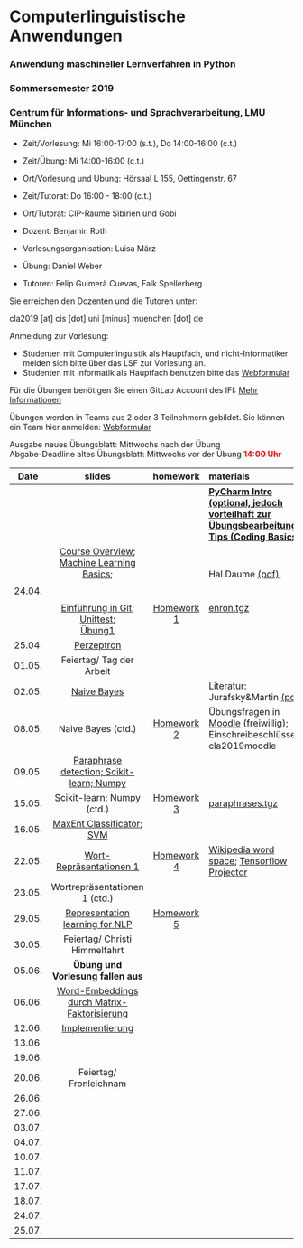 # Computerlinguistische Anwendungen
### Anwendung maschineller Lernverfahren in Python
### Sommersemester 2019
### Centrum für Informations- und Sprachverarbeitung, LMU München

 - Zeit/Vorlesung: Mi 16:00-17:00 (s.t.), Do 14:00-16:00 (c.t.)
 - Zeit/Übung: Mi 14:00-16:00 (c.t.)
 - Ort/Vorlesung und Übung: Hörsaal L 155, Oettingenstr. 67
 - Zeit/Tutorat: Do 16:00 - 18:00 (c.t.)
 - Ort/Tutorat: CIP-Räume Sibirien und Gobi

 - Dozent: Benjamin Roth
 - Vorlesungsorganisation: Luisa März
 - Übung: Daniel Weber
 - Tutoren: Felip Guimerà Cuevas, Falk Spellerberg 

Sie erreichen den Dozenten und die Tutoren unter:

cla2019 [at] cis [dot] uni [minus] muenchen [dot] de

 Anmeldung zur Vorlesung:
 - Studenten mit Computerlinguistik als Hauptfach, und nicht-Informatiker melden sich bitte über das LSF zur Vorlesung an.
 - Studenten mit Informatik als Hauptfach benutzen bitte das [Webformular](https://docs.google.com/forms/d/1ze1Y-pY31tmaOVI9p8BM_5ao1K-Cg114_z-fHD9xL9w/viewform?edit_requested=true)
 
Für die Übungen benötigen Sie einen GitLab Account des IFI:  [Mehr Informationen](https://www.rz.ifi.lmu.de/infos/gitlab_de.html)

Übungen werden in Teams aus 2 oder 3 Teilnehmern gebildet. Sie können ein Team hier anmelden: [Webformular](https://docs.google.com/forms/d/1ZFPKv0cNbHVd8DEhM3i_IsbeHD-gQvAJA5lCpanBzp0/viewform?edit_requested=true)

Ausgabe neues Übungsblatt: Mittwochs nach der Übung  
Abgabe-Deadline altes Übungsblatt: Mittwochs vor der Übung <span style="color:red">**14:00 Uhr**</span> 


| Date | slides | homework | materials |
|-----------------------------|:--------------------------------:|:------:|:-------------------------------------------------------------------|
||||[**PyCharm Intro (optional, jedoch vorteilhaft zur Übungsbearbeitung)**](pycharm.pdf), <br/>[**Tips (Coding Basics)**](tipps.pdf)|
|24.04.|[Course Overview](01_overview.pdf); <br/>[Machine Learning Basics](01_machine_learning.pdf); <br/><br/><br/> [Einführung in Git](ue_01_git_intro.pdf); <br/>[Unittest](ue1_unittest.pdf); <br/>[Übung1](CLA_uebung.pdf)| <br/><br/><br/><br/>[Homework 1](hw01_perceptron.pdf) | Hal Daume [(pdf)](http://www.ciml.info/dl/v0_99/ciml-v0_99-ch04.pdf), <br/><br/><br/>[enron.tgz](http://www.cis.uni-muenchen.de/~beroth/cla/enron.tgz) |
|25.04.| [Perzeptron](01_perceptron_short.pdf)| | |
|01.05.| Feiertag/ Tag der Arbeit | | |
|02.05.| [Naive Bayes](02_naive_bayes.pdf) | | Literatur: Jurafsky&Martin [(pdf)](https://web.stanford.edu/%7Ejurafsky/slp3/6.pdf) |
|08.05.| Naive Bayes (ctd.) | [Homework 2](hw02_naive_bayes.pdf) | Übungsfragen in [Moodle](https://moodle.lmu.de/course/view.php?id=5144) (freiwillig); Einschreibeschlüssel: cla2019moodle |
|09.05.| [Paraphrase detection; Scikit-learn; Numpy](paraphrases_scikit_numpy.pdf)  | | |
|15.05.| Scikit-learn; Numpy (ctd.)|  [Homework 3](hw03_paraphrases.pdf) | [paraphrases.tgz](http://www.cis.uni-muenchen.de/~beroth/cla/paraphrases.tgz)  |
|16.05.| [MaxEnt Classificator](scikit_classification.pdf); <br/> [SVM](thang_vu_svm.pdf) | | |
|22.05.|  [Wort-Repräsentationen 1](wordspace.pdf)| [Homework 4](hw04_sklearn_paraphrases.pdf) | [Wikipedia word space](http://www.cis.uni-muenchen.de/schuetze/intro/tmp/); [Tensorflow Projector](http://projector.tensorflow.org/)|
|23.05.| Wortrepräsentationen 1 (ctd.)| | |
|29.05.| [Representation learning for NLP](http://www.benjaminroth.net/lyon_keynote.pdf) | [Homework 5](cooccurrences.pdf)| |
|30.05.| Feiertag/ Christi Himmelfahrt| | |
|05.06.| **Übung und Vorlesung fallen aus** | | |
|06.06.| [Word-Embeddings durch Matrix-Faktorisierung](embedmatrix.pdf)| | |
|12.06.| [Implementierung](word_similarity.pdf)| | |
|13.06.| | | |
|19.06.| | | |
|20.06.| Feiertag/ Fronleichnam |  | |
|26.06.| | | |
|27.06.| | | |
|03.07.| | | |
|04.07.| | | |
|10.07.| | | |
|11.07.| | | |
|17.07.| | | |
|18.07.| | | |
|24.07.| | | |
|25.07.| | | |
